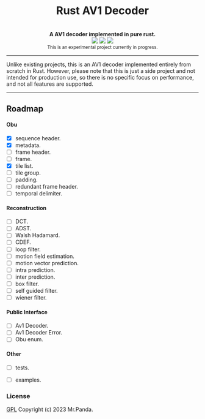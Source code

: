 <!--lint disable no-literal-urls-->
<div align="center">
  <h1>Rust AV1 Decoder</h1>
</div>
<br/>
<div align="center">
  <strong>A AV1 decoder implemented in pure rust.</strong>
</div>
<div align="center">
  <img src="https://img.shields.io/github/license/mycrl/toy-rav1d"/>
  <img src="https://img.shields.io/github/issues/mycrl/toy-rav1d"/>
  <img src="https://img.shields.io/github/stars/mycrl/toy-rav1d"/>
</div>
<div align="center">
  <sup>This is an experimental project currently in progress.</sup>
</div>

***

Unlike existing projects, this is an AV1 decoder implemented entirely from scratch in Rust. However, please note that this is just a side project and not intended for production use, so there is no specific focus on performance, and not all features are supported.

***


## Roadmap

#### Obu

* [x] sequence header.
* [x] metadata.
* [ ] frame header.
* [ ] frame.
* [x] tile list.
* [ ] tile group.
* [ ] padding.
* [ ] redundant frame header.
* [ ] temporal delimiter.

#### Reconstruction

* [ ] DCT.
* [ ] ADST.
* [ ] Walsh Hadamard.
* [ ] CDEF.
* [ ] loop filter.
* [ ] motion field estimation.
* [ ] motion vector prediction.
* [ ] intra prediction.
* [ ] inter prediction.
* [ ] box filter.
* [ ] self guided filter.
* [ ] wiener filter.

#### Public Interface

* [ ] Av1 Decoder.
* [ ] Av1 Decoder Error.
* [ ] Obu enum.

#### Other

* [ ] tests.
* [ ] examples.


### License
[GPL](./LICENSE) Copyright (c) 2023 Mr.Panda.
